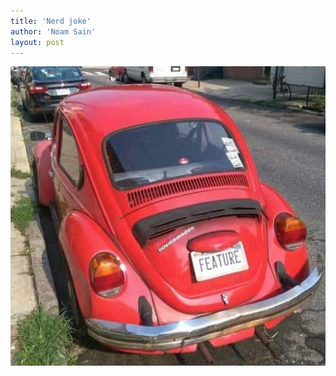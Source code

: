 ```yaml
---
title: 'Nerd joke'
author: 'Noam Sain'
layout: post
---
```


![nerd joke license plate](/assets/2016/2016-06-bug-or-feature.jpg)